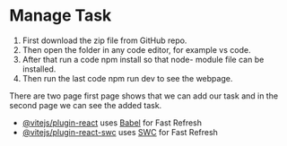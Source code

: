 # Manage Task

1. First download the zip file from GitHub repo.
2. Then open the folder in any code editor, for example vs code.
3. After that run a code npm install so that node- module file can be installed.
4. Then run the last code npm run dev to see the webpage.

 There are two page first page shows that we can add our task and in the second page we can see the added task.

- [@vitejs/plugin-react](https://github.com/vitejs/vite-plugin-react/blob/main/packages/plugin-react/README.md) uses [Babel](https://babeljs.io/) for Fast Refresh
- [@vitejs/plugin-react-swc](https://github.com/vitejs/vite-plugin-react-swc) uses [SWC](https://swc.rs/) for Fast Refresh
